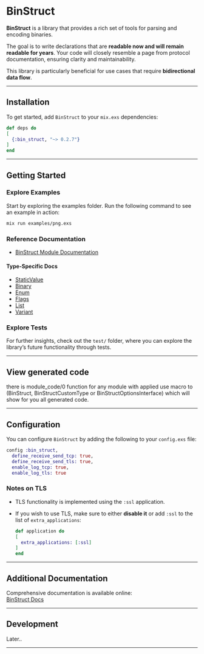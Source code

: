 # BinStruct

**BinStruct** is a library that provides a rich set of tools for parsing and encoding binaries.

The goal is to write declarations that are **readable now and will remain readable for years**. Your code will closely resemble a page from protocol documentation, ensuring clarity and maintainability.

This library is particularly beneficial for use cases that require **bidirectional data flow**.

---

## Installation

To get started, add `BinStruct` to your `mix.exs` dependencies:

```elixir
def deps do
[
  {:bin_struct, "~> 0.2.7"}
]
end
```

---

## Getting Started

### Explore Examples
Start by exploring the examples folder. Run the following command to see an example in action:

```sh
mix run examples/png.exs
```

### Reference Documentation
- [BinStruct Module Documentation](https://hexdocs.pm/bin_struct/BinStruct.html)

#### Type-Specific Docs
- [StaticValue](https://hexdocs.pm/bin_struct/BinStruct.Types.StaticValue.html)
- [Binary](https://hexdocs.pm/bin_struct/BinStruct.Types.Binary.html)
- [Enum](https://hexdocs.pm/bin_struct/BinStruct.Types.Enum.html)
- [Flags](https://hexdocs.pm/bin_struct/BinStruct.Types.Flags.html)
- [List](https://hexdocs.pm/bin_struct/BinStruct.Types.ListOf.html)
- [Variant](https://hexdocs.pm/bin_struct/BinStruct.Types.VariantOf.html)

### Explore Tests
For further insights, check out the `test/` folder, where you can explore the library’s future functionality through tests.

---

## View generated code

there is module_code/0 function for any module with applied use macro to (BinStruct, BinStructCustomType or BinStructOptionsInterface)
which will show for you all generated code.

---

## Configuration

You can configure `BinStruct` by adding the following to your `config.exs` file:

```elixir
config :bin_struct,
  define_receive_send_tcp: true,
  define_receive_send_tls: true,
  enable_log_tcp: true,
  enable_log_tls: true
```

### Notes on TLS
- TLS functionality is implemented using the `:ssl` application.
- If you wish to use TLS, make sure to either **disable it** or add `:ssl` to the list of `extra_applications`:

  ```elixir
  def application do
  [
    extra_applications: [:ssl]
  ]
  end
  ```

---

## Additional Documentation

Comprehensive documentation is available online:  
[BinStruct Docs](https://hexdocs.pm/bin_struct)

---

## Development

Later..

---

